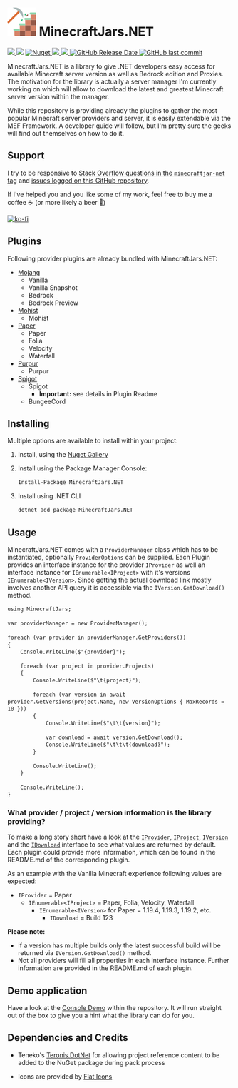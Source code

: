 ![MinecraftJars.NET](Resources/MinecraftJarsNET-Logo-64px.png "MinecraftJars.NET")
MinecraftJars.NET
======

<p>
  <a href="https://github.com/tekgator/MinecraftJars.NET/blob/main/LICENSE" alt="License">
    <img src="https://img.shields.io/github/license/tekgator/MinecraftJars.NET" />
  </a>
  <img src="https://img.shields.io/github/languages/top/tekgator/MinecraftJars.NET" />
  <a href="https://www.nuget.org/packages/MinecraftJars.NET" alt="Nuget">
    <img alt="Nuget" src="https://img.shields.io/nuget/dt/MinecraftJars.NET">
  </a>
  <a href="https://github.com/tekgator/MinecraftJars.NET/actions/workflows/build-on-push.yml" alt="BuildStatus">
    <img src="https://img.shields.io/github/actions/workflow/status/tekgator/MinecraftJars.NET/build-on-push.yml?branch=main" />
  </a>
  <a href="https://github.com/tekgator/MinecraftJars.NET/releases" alt="Releases">
    <img src="https://img.shields.io/github/v/release/tekgator/MinecraftJars.NET" />
  </a>
  <a href="https://github.com/tekgator/MinecraftJars.NET/releases" alt="Releases">
    <img alt="GitHub Release Date" src="https://img.shields.io/github/release-date/tekgator/MinecraftJars.NET">
  </a>
  <a href="https://github.com/tekgator/MinecraftJars.NET/commit" alt="Commit">
    <img alt="GitHub last commit" src="https://img.shields.io/github/last-commit/tekgator/MinecraftJars.NET">
  </a>
</p>

MinecraftJars.NET is a library to give .NET developers easy access for available Minecraft server version as well as Bedrock edition and Proxies. 
The motivation for the library is actually a server manager I'm currently working on which will allow to download the latest and greatest Minecraft server version within the manager.

While this repository is providing already the plugins to gather the most popular Minecraft server providers and server, it is easily extendable via the MEF Framework. 
A developer guide will follow, but I'm pretty sure the geeks will find out themselves on how to do it.

## Support

I try to be responsive to [Stack Overflow questions in the `minecraftjar-net` tag](https://stackoverflow.com/questions/tagged/minecraftjar-net) and [issues logged on this GitHub repository](https://github.com/tekgator/MinecraftJar.NET/issues).

If I've helped you and you like some of my work, feel free to buy me a coffee ☕ (or more likely a beer 🍺)

[![ko-fi](https://ko-fi.com/img/githubbutton_sm.svg)](https://ko-fi.com/C0C7LO3V1)

## Plugins

Following provider plugins are already bundled with MinecraftJars.NET:

- [Mojang](MinecraftJars.Plugin/MinecraftJars.Plugin.Mojang) 
  - Vanilla
  - Vanilla Snapshot
  - Bedrock
  - Bedrock Preview
- [Mohist](MinecraftJars.Plugin/MinecraftJars.Plugin.Mohist)
  - Mohist
- [Paper](MinecraftJars.Plugin/MinecraftJars.Plugin.Paper)
  - Paper
  - Folia
  - Velocity
  - Waterfall
- [Purpur](MinecraftJars.Plugin/MinecraftJars.Plugin.Purpur)
  - Purpur
- [Spigot](MinecraftJars.Plugin/MinecraftJars.Plugin.Spigot)
  - Spigot 
    - **Important:** see details in Plugin Readme
  - BungeeCord

## Installing

Multiple options are available to install within your project:

1. Install, using the [Nuget Gallery](https://www.nuget.org/packages/MinecraftJars.NET)

2. Install using the Package Manager Console:
   ```ps
   Install-Package MinecraftJars.NET 
   ```
3. Install using .NET CLI
   ```cmd
   dotnet add package MinecraftJars.NET
   ```

## Usage

MinecraftJars.NET comes with a `ProviderManager` class which has to be instantiated, optionally `ProviderOptions` can be supplied. 
Each Plugin provides an interface instance for the provider `IProvider` as well an interface instance for `IEnumerable<IProject>` with it's versions `IEnumerable<IVersion>`.
Since getting the actual download link mostly involves another API query it is accessible via the `IVersion.GetDownload()` method.

```CSharp
using MinecraftJars;

var providerManager = new ProviderManager();

foreach (var provider in providerManager.GetProviders())
{
    Console.WriteLine($"{provider}");

    foreach (var project in provider.Projects)
    {
        Console.WriteLine($"\t{project}");     
        
        foreach (var version in await provider.GetVersions(project.Name, new VersionOptions { MaxRecords = 10 }))
        {
            Console.WriteLine($"\t\t{version}");

            var download = await version.GetDownload();
            Console.WriteLine($"\t\t\t{download}");
        }
        
        Console.WriteLine();
    }
    
    Console.WriteLine();
}

```


### What provider / project / version information is the library providing?

To make a long story short have a look at the [`IProvider`](MinecraftJars.Core/Providers/IProvider.cs), [`IProject`](MinecraftJars.Core/Projects/IProject.cs), [`IVersion`](MinecraftJars.Core/Versions/IVersion.cs) and the [`IDownload`](MinecraftJars.Core/Downloads/IDownload.cs) interface to see what values are returned by default. 
Each plugin could provide more information, which can be found in the README.md of the corresponding plugin.

As an example with the Vanilla Minecraft experience following values are expected:
 - `IProvider` = Paper
   - `IEnumerable<IProject>` = Paper, Folia, Velocity, Waterfall
     - `IEnumerable<IVersion>` for Paper = 1.19.4, 1.19.3, 1.19.2, etc.
       - `IDownload` = Build 123  

**Please note:** 
- If a version has multiple builds only the latest successful build will be returned via `IVersion.GetDownload()` method.
- Not all providers will fill all properties in each interface instance. Further information are provided in the README.md of each plugin.


## Demo application

Have a look at the [Console Demo](MinecraftJars.Demo/MinecraftJars.Demo.Console) within the repository.
It will run straight out of the box to give you a hint what the library can do for you.


## Dependencies and Credits

- Teneko's [Teronis.DotNet](https://github.com/teneko/Teronis.DotNet/tree/develop/src/MSBuild/Packaging/ProjectBuildInPackage) for allowing project reference content to be added to the NuGet package during pack process

- Icons are provided by [Flat Icons](https://www.flaticon.com)
